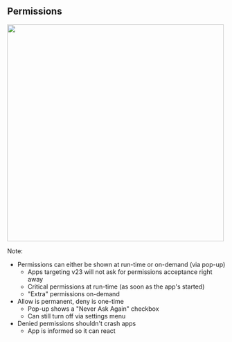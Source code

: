 ## Permissions

<img src="img/app-permissions-allow-01.png" height="500" />

Note:
+ Permissions can either be shown at run-time or on-demand (via pop-up)
 	+ Apps targeting v23 will not ask for permissions acceptance right away
 	+ Critical permissions at run-time (as soon as the app's started)
 	+ "Extra" permissions on-demand
+ Allow is permanent, deny is one-time
 	+ Pop-up shows a "Never Ask Again" checkbox
 	+ Can still turn off via settings menu
+ Denied permissions shouldn't crash apps
    + App is informed so it can react